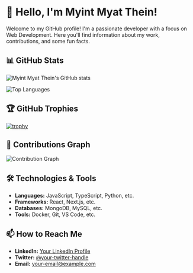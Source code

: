 # 👋 Hello, I'm Myint Myat Thein!

Welcome to my GitHub profile! I'm a passionate developer with a focus on Web Development. Here you'll find information about my work, contributions, and some fun facts.

## 📊 GitHub Stats

![Myint Myat Thein's GitHub stats](https://github-readme-stats.vercel.app/api?username=myintmyatthein403&show_icons=true&hide_title=true&count_private=true&hide=prs&theme=radical)

![Top Languages](https://github-readme-stats.vercel.app/api/top-langs/?username=myintmyatthein403&layout=compact&theme=radical)

## 🏆 GitHub Trophies

[![trophy](https://github-profile-trophy.vercel.app/?username=myintmyatthein403&theme=darkhub)](https://github.com/ryo-ma/github-profile-trophy)

## 🌟 Contributions Graph

![Contribution Graph](https://activity-graph.herokuapp.com/graph?username=myintmyatthein403&theme=github)

## 🛠️ Technologies & Tools

- **Languages:** JavaScript, TypeScript, Python, etc.
- **Frameworks:** React, Next.js, etc.
- **Databases:** MongoDB, MySQL, etc.
- **Tools:** Docker, Git, VS Code, etc.

## 📫 How to Reach Me

- **LinkedIn:** [Your LinkedIn Profile](https://www.linkedin.com/in/your-linkedin-profile)
- **Twitter:** [@your-twitter-handle](https://twitter.com/your-twitter-handle)
- **Email:** [your-email@example.com](mailto:your-email@example.com)
